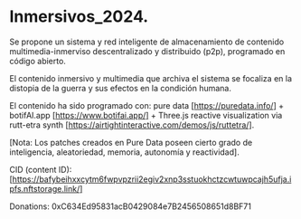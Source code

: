 # Inmersivos_2024.
Se propone un sistema y red inteligente de almacenamiento de contenido multimedia-inmerviso descentralizado y distribuido (p2p), programado en código abierto. 

El contenido inmersivo y multimedia que archiva el sistema se focaliza en la distopia de la guerra y sus efectos en la condición humana. 

El contenido ha sido programado con: pure data [https://puredata.info/] + botifAI.app [https://www.botifai.app/] + Three.js reactive visualization via rutt-etra synth [https://airtightinteractive.com/demos/js/ruttetra/].

[Nota: Los patches creados en Pure Data poseen cierto grado de inteligencia, aleatoriedad, memoria, autonomía y reactividad]. 

CID (content ID): [https://bafybeihxxcytm6fwpvpzrii2egiv2xnp3sstuokhctzcwtuwpcajh5ufja.ipfs.nftstorage.link/]

Donations: 0xC634Ed95831acB0429084e7B2456508651d8BF71
